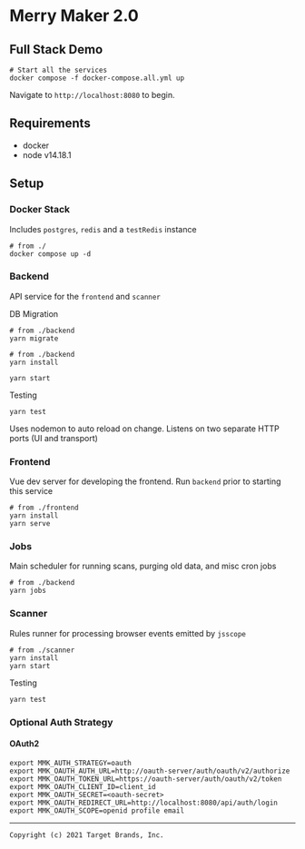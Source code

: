 # Merry Maker 2.0

## Full Stack Demo

```
# Start all the services
docker compose -f docker-compose.all.yml up
```

Navigate to `http://localhost:8080` to begin.

## Requirements

- docker
- node v14.18.1

## Setup

### Docker Stack

Includes `postgres`, `redis` and a `testRedis` instance

```
# from ./
docker compose up -d
```

### Backend

API service for the `frontend` and `scanner`

DB Migration

```
# from ./backend
yarn migrate
```

```
# from ./backend
yarn install

yarn start
```

Testing

```
yarn test
```

Uses nodemon to auto reload on change. Listens on two separate HTTP ports (UI and transport)

### Frontend

Vue dev server for developing the frontend. Run `backend` prior to starting this service

```
# from ./frontend
yarn install
yarn serve
```

### Jobs

Main scheduler for running scans, purging old data, and misc cron jobs

```
# from ./backend
yarn jobs
```

### Scanner

Rules runner for processing browser events emitted by `jsscope`

```
# from ./scanner
yarn install
yarn start
```

Testing

```
yarn test
```

### Optional Auth Strategy

#### OAuth2

```
export MMK_AUTH_STRATEGY=oauth
export MMK_OAUTH_AUTH_URL=http://oauth-server/auth/oauth/v2/authorize
export MMK_OAUTH_TOKEN_URL=https://oauth-server/auth/oauth/v2/token
export MMK_OAUTH_CLIENT_ID=client_id
export MMK_OAUTH_SECRET=<oauth-secret>
export MMK_OAUTH_REDIRECT_URL=http://localhost:8080/api/auth/login
export MMK_OAUTH_SCOPE=openid profile email
```

---

```
Copyright (c) 2021 Target Brands, Inc.
```
